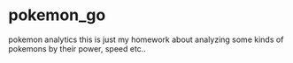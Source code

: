 # pokemon_go
pokemon analytics
this is just my homework about analyzing some kinds of pokemons by their power, speed etc..
